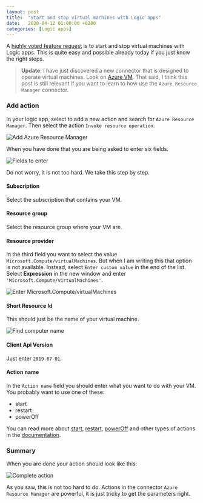 ```yaml
---
layout: post
title:  "Start and stop virtual machines with Logic apps"
date:   2020-04-12 01:00:00 +0200
categories: [Logic apps]
---
```



A [highly voted feature
request](https://feedback.azure.com/forums/287593-logic-apps/suggestions/17405671-start-stop-virtual-machines-with-logic-apps)
is to start and stop virtual machines with Logic apps. This is quite easy and
possible already today if you just know the right steps.

> **Update**: I have just discovered a new connector that is designed to operate
> virtual machines. Look on [Azure
> VM](https://docs.microsoft.com/en-us/connectors/azurevm/). That said, I think
> this post is still relevant if you want to learn to how use the `Azure
> Resource Manager` connector.

### Add action

In your logic app, select to add a new action and search for `Azure Resource
Manager`. Then select the action `Invoke resource operation`.

![Add Azure Resource Manager]({{site.baseurl}}/assets/images/0002/select_arm_invoke.png "Add Azure Resource Manager")


When you have done that you are being asked to enter six fields.

![Fields to enter]({{site.baseurl}}/assets/images/0002/start_empty.png "Fields to enter")

Do not worry, it is not too hard. We take this step by step.

#### Subscription

Select the subscription that contains your VM.

#### Resource group

Select the resource group where your VM are.

#### Resource provider

In the third field you want to select the value
`Microsoft.Compute/virtualMachines`. But when I am writing this that option is
not available. Instead, select `Enter custom value` in the end of the list.
Select **Expression** in the new window and enter
`'Microsoft.Compute/virtualMachines'`.

![Enter Microsoft.Compute/virtualMachines]({{site.baseurl}}/assets/images/0002/enter_resource_manager.png "Enter Microsoft.Compute/virtualMachines")


#### Short Resource Id

This should just be the name of your virtual machine.

![Find computer name]({{site.baseurl}}/assets/images/0002/find_computer_name.png "Find computer name")

#### Client Api Version

Just enter `2019-07-01`.

#### Action name

In the `Action name` field you should enter what you want to do with your VM. You probably want to
use one of these:

* start
* restart
* powerOff

You can read more about
[start](https://docs.microsoft.com/en-us/rest/api/compute/virtualmachines/start),
[restart](https://docs.microsoft.com/en-us/rest/api/compute/virtualmachines/restart),
[powerOff](https://docs.microsoft.com/en-us/rest/api/compute/virtualmachines/poweroff)
and other types of actions in the
[documentation](https://docs.microsoft.com/en-us/rest/api/compute/virtualmachines).
 

### Summary

When you are done your action should look like this:

![Complete action]({{site.baseurl}}/assets/images/0002/final.png "Complete action")

As you saw, this is not too hard to do. Actions in the connector `Azure Resource Manager` are 
powerful, it is just tricky to get the parameters right.

